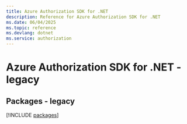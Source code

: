 ```yaml
---
title: Azure Authorization SDK for .NET
description: Reference for Azure Authorization SDK for .NET
ms.date: 06/04/2025
ms.topic: reference
ms.devlang: dotnet
ms.service: authorization
---
```

# Azure Authorization SDK for .NET - legacy
## Packages - legacy
[!INCLUDE [packages](authorization-index.md)]